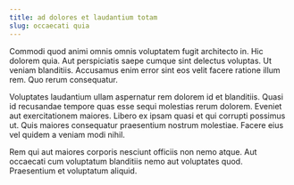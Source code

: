 ```yaml
---
title: ad dolores et laudantium totam
slug: occaecati quia
---
```


Commodi quod animi omnis omnis voluptatem fugit architecto in. Hic dolorem quia. Aut perspiciatis saepe cumque sint delectus voluptas. Ut veniam blanditiis. Accusamus enim error sint eos velit facere ratione illum rem. Quo rerum consequatur.

Voluptates laudantium ullam aspernatur rem dolorem id et blanditiis. Quasi id recusandae tempore quas esse sequi molestias rerum dolorem. Eveniet aut exercitationem maiores. Libero ex ipsam quasi et qui corrupti possimus ut. Quis maiores consequatur praesentium nostrum molestiae. Facere eius vel quidem a veniam modi nihil.

Rem qui aut maiores corporis nesciunt officiis non nemo atque. Aut occaecati cum voluptatum blanditiis nemo aut voluptates quod. Praesentium et voluptatum aliquid.
